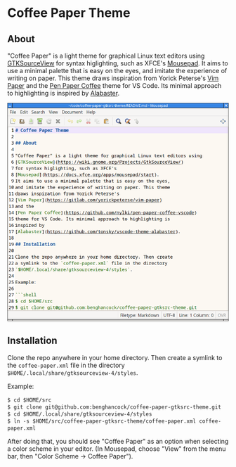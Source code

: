 # Coffee Paper Theme

## About

"Coffee Paper" is a light theme for graphical Linux text editors using 
[GTKSourceView](https://wiki.gnome.org/Projects/GtkSourceView/)
for syntax higlighting, such as XFCE's 
[Mousepad](https://docs.xfce.org/apps/mousepad/start). 
It aims to use a minimal palette that is easy on the eyes, 
and imitate the experience of writing on paper. This theme
draws inspiration from Yorick Peterse's
[Vim Paper](https://gitlab.com/yorickpeterse/vim-paper)
and the
[Pen Paper Coffee](https://github.com/nylki/pen-paper-coffee-vscode)
theme for VS Code. Its minimal approach to highlighting is
inspired by
[Alabaster](https://github.com/tonsky/vscode-theme-alabaster).

![Screenshot of Coffee Paper in Mousepad](screenshot.png)

## Installation

Clone the repo anywhere in your home directory. Then create
a symlink to the `coffee-paper.xml` file in the directory
`$HOME/.local/share/gtksourceview-4/styles`.

Example:

```shell
$ cd $HOME/src
$ git clone git@github.com:benghancock/coffee-paper-gtksrc-theme.git
$ cd $HOME/.local/share/gtksourceview-4/styles
$ ln -s $HOME/src/coffee-paper-gtksrc-theme/coffee-paper.xml coffee-paper.xml
```

After doing that, you should see "Coffee Paper" as an option
when selecting a color scheme in your editor. (In Mousepad,
choose "View" from the menu bar, then "Color Scheme -> Coffee Paper").
